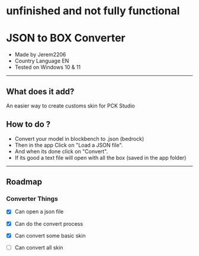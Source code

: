 # unfinished and not fully functional

# JSON to BOX Converter
- Made by Jerem2206
- Country Language EN
- Tested on Windows 10 & 11
---
## What does it add? 
An easier way to create customs skin for PCK Studio 

## How to do ?
- Convert your model in blockbench to .json (bedrock) 
- Then in the app Click on "Load a JSON file".
- And when its done click on "Convert".
- If its good a text file will open with all the box (saved in the app folder)
---
## Roadmap

### Converter Things
- [x] Can open a json file
- [x] Can do the convert process
- [x] Can convert some basic skin
- [ ] Can convert all skin

